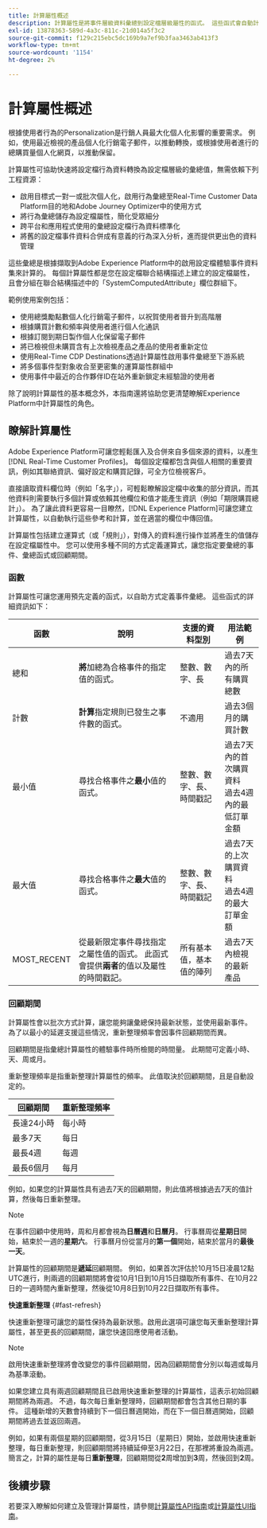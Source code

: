 ```yaml
---
title: 計算屬性概述
description: 計算屬性是將事件層級資料彙總到設定檔層級屬性的函式。 這些函式會自動計算，以便用於區段、啟用和個人化。
exl-id: 13878363-589d-4a3c-811c-21d014a5f3c2
source-git-commit: f129c215ebc5dc169b9a7ef9b3faa3463ab413f3
workflow-type: tm+mt
source-wordcount: '1154'
ht-degree: 2%

---
```


# 計算屬性概述

根據使用者行為的Personalization是行銷人員最大化個人化影響的重要需求。 例如，使用最近檢視的產品個人化行銷電子郵件，以推動轉換，或根據使用者進行的總購買量個人化網頁，以推動保留。

計算屬性可協助快速將設定檔行為資料轉換為設定檔層級的彙總值，無需依賴下列工程資源：

- 啟用目標式一對一或批次個人化，啟用行為彙總至Real-Time Customer Data Platform目的地和Adobe Journey Optimizer中的使用方式
- 將行為彙總儲存為設定檔屬性，簡化受眾細分
- 跨平台和應用程式使用的彙總設定檔行為資料標準化
- 將舊的設定檔事件資料合併成有意義的行為深入分析，進而提供更出色的資料管理

這些彙總是根據擷取到Adobe Experience Platform中的啟用設定檔體驗事件資料集來計算的。 每個計算屬性都是您在設定檔聯合結構描述上建立的設定檔屬性，且會分組在聯合結構描述中的「SystemComputedAttribute」欄位群組下。

範例使用案例包括：

- 使用總獎勵點數個人化行銷電子郵件，以祝賀使用者晉升到高階層
- 根據購買計數和頻率與使用者進行個人化通訊
- 根據訂閱到期日製作個人化保留電子郵件
- 將已檢視但未購買含有上次檢視產品之產品的使用者重新定位
- 使用Real-Time CDP Destinations透過計算屬性啟用事件彙總至下游系統
- 將多個事件型對象收合至更密集的運算屬性群組中
- 使用事件中最近的合作夥伴ID在站外重新鎖定未經驗證的使用者

除了說明計算屬性的基本概念外，本指南還將協助您更清楚瞭解Experience Platform中計算屬性的角色。

## 瞭解計算屬性

Adobe Experience Platform可讓您輕鬆匯入及合併來自多個來源的資料，以產生[!DNL Real-Time Customer Profiles]。 每個設定檔都包含與個人相關的重要資訊，例如其聯絡資訊、偏好設定和購買記錄，可全方位檢視客戶。

直接讀取資料欄位時（例如「名字」），可輕鬆瞭解設定檔中收集的部分資訊，而其他資料則需要執行多個計算或依賴其他欄位和值才能產生資訊（例如「期限購買總計」）。 為了讓此資料更容易一目瞭然，[!DNL Experience Platform]可讓您建立計算屬性，以自動執行這些參考和計算，並在適當的欄位中傳回值。

計算屬性包括建立運算式（或「規則」），對傳入的資料進行操作並將產生的值儲存在設定檔屬性中。 您可以使用多種不同的方式定義運算式，讓您指定要彙總的事件、彙總函式或回顧期間。

### 函數

計算屬性可讓您運用預先定義的函式，以自助方式定義事件彙總。 這些函式的詳細資訊如下：

| 函數 | 說明 | 支援的資料型別 | 用法範例 |
| -------- | ----------- | -------------------- | ------------- |
| 總和 | **將**&#x200B;加總為合格事件的指定值的函式。 | 整數、數字、長 | 過去7天內的所有購買總數 |
| 計數 | **計算**&#x200B;指定規則已發生之事件數的函式。 | 不適用 | 過去3個月的購買計數 |
| 最小值 | 尋找合格事件之&#x200B;**最小**&#x200B;值的函式。 | 整數、數字、長、時間戳記 | 過去7天內的首次購買資料<br/>過去4週內的最低訂單金額 |
| 最大值 | 尋找合格事件之&#x200B;**最大**&#x200B;值的函式。 | 整數、數字、長、時間戳記 | 過去7天的上次購買資料<br/>過去4週的最大訂單金額 |
| MOST_RECENT | 從最新限定事件尋找指定之屬性值的函式。 此函式會提供&#x200B;**兩者**&#x200B;的值以及屬性的時間戳記。 | 所有基本值，基本值的陣列 | 過去7天內檢視的最新產品 |

### 回顧期間

計算屬性會以批次方式計算，讓您能夠讓彙總保持最新狀態，並使用最新事件。 為了以最小的延遲支援這些情況，重新整理頻率會因事件回顧期間而異。

回顧期間是指彙總計算屬性的體驗事件時所檢閱的時間量。 此期間可定義小時、天、周或月。

重新整理頻率是指重新整理計算屬性的頻率。 此值取決於回顧期間，且是自動設定的。

| 回顧期間 | 重新整理頻率 |
| --------------- | ----------------- |
| 長達24小時 | 每小時 |
| 最多7天 | 每日 |
| 最長4週 | 每週 |
| 最長6個月 | 每月 |

例如，如果您的計算屬性具有過去7天的回顧期間，則此值將根據過去7天的值計算，然後每日重新整理。

>[!NOTE]
>
>在事件回顧中使用時，周和月都會視為&#x200B;**日曆週**&#x200B;和&#x200B;**日曆月**。 行事曆周從&#x200B;**星期日**&#x200B;開始，結束於一週的&#x200B;**星期六**。 行事曆月份從當月的&#x200B;**第一個**&#x200B;開始，結束於當月的&#x200B;**最後一天**。

計算屬性的回顧期間是&#x200B;**遞延**&#x200B;回顧期間。 例如，如果首次評估於10月15日凌晨12點UTC進行，則兩週的回顧期間將會從10月1日到10月15日擷取所有事件、在10月22日的一週時間內重新整理，然後從10月8日到10月22日擷取所有事件。

**快速重新整理** {#fast-refresh}

快速重新整理可讓您的屬性保持為最新狀態。啟用此選項可讓您每天重新整理計算屬性，甚至更長的回顧期間，讓您快速回應使用者活動。

>[!NOTE]
>
>啟用快速重新整理將會改變您的事件回顧期間，因為回顧期間會分別以每週或每月為基準滾動。
>
>如果您建立具有兩週回顧期間且已啟用快速重新整理的計算屬性，這表示初始回顧期間將為兩週。 不過，每次每日重新整理時，回顧期間都會包含其他日期的事件。 這種新增的天數會持續到下一個日曆週開始，而在下一個日曆週開始，回顧期間將過去並返回兩週。
>
>例如，如果有兩個星期的回顧期間，從3月15日（星期日）開始，並啟用快速重新整理，每日重新整理，則回顧期間將持續延伸至3月22日，在那裡將重設為兩週。 簡言之，計算的屬性是每日&#x200B;**重新整理**，回顧期間從&#x200B;**2**&#x200B;周增加到&#x200B;**3**&#x200B;周，然後回到&#x200B;**2**&#x200B;周。

## 後續步驟

若要深入瞭解如何建立及管理計算屬性，請參閱[計算屬性API指南](./api.md)或[計算屬性UI指南](./ui.md)。
